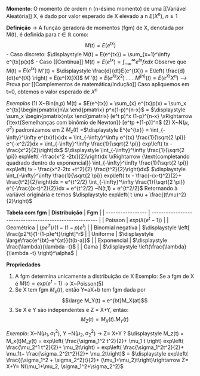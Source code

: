 
**Momento**: O momento de ordem n (n-ésimo momento) de uma [[Variável Aleatória]] X, é dado por valor esperado de X elevado a n $E(X^n)$, $n \geq 1$

**Definição** -> A função geradora de momentos (fgm) de X, denotada por M(t), é definida para $t \in \mathbb{R}$ como:
$$M(t) = E(e^{tx})$$
	- Caso discreto:
		$\displaystyle M(t) = E(e^{tx}) = \sum_{x=1}^\infty e^{tx}p(x)$ 
	- Caso [[Contínua]]
		$\displaystyle M(t) = E(e^{tx}) = \int_{-\infty}^\infty e^{tx}fxdx$ 
Observe que
M(t) = $E(e^{tx})$
M'(t) = $\displaystyle \frac{d}{dt}E(e^{tX}) = E\left( \frac{d}{dt}e^{tX} \right) = E(e^{Xt}X)$
M''(t) = $E(e^{Xt}X^2)$
.
.
.
$M^{(n)}(t) = E(e^{Xt}X^n)$ --> Prova por [[Complementos de matemática/Indução]]
Caso apliquemos em t=0, obtemos o valor esperado de $X^n$

*Exemplos*
	(1) X~Bin(n,p)
	M(t) = $E(e^{tx}) = \sum_{x} e^{tx}p(x) = \sum_x e^{tx}\begin{pmatrix}n\\x \end{pmatrix} p^x(1-p)^{n-x}$
	= $\displaystyle \sum_x \begin{pmatrix}n\\x \end{pmatrix} (e^t p)^x (1-p)^{n-x} \xRightarrow {\text{Semelhanças com binômio de Newton}} [e^tp +(1-p)]^n$
	(2) X~N($\mu , \sigma^2$)
	padronizamos em Z
	$M_z(t)$ =$\displaystyle E^{e^{tx}} = \int_{-\infty}^\infty e^{tx}f(x)dx = \int_{-\infty}^\infty e^{tx} \frac{1}{\sqrt{2 \pi}} e^{-x^2/2}dx = \int_{-\infty}^\infty \frac{1}{\sqrt{2 \pi}} exp\left( tx - \frac{x^2}{2}\right)dx$ 
	$\displaystyle \int_{-\infty}^\infty \frac{1}{\sqrt{2 \pi}} exp\left( -\frac{x^2 -2tx}{2}\right)dx \xRightarrow {\text{completando quadrado dentro do exponencial}} \int_{-\infty}^\infty \frac{1}{\sqrt{2 \pi}} exp\left( tx - \frac{x^2-2tx +t^2}{2} \frac{t^2}{2}\right)dx$
	$\displaystyle \int_{-\infty}^\infty \frac{1}{\sqrt{2 \pi}} exp\left( tx - \frac{-(x-t)^2}{2}+ \frac{t^2}{2}\right)dx = e^{t^2/2} \int_{-\infty}^\infty \frac{1}{\sqrt{2 \pi}} e^{-\frac{(x-t)^2}{2}}dx = e^{t^2/2} ~N(t,1) = e^{t^2/2}$
	Retornando à variável originária
	e temos $\displaystyle exp\left( t \mu + \frac{(t\mu)^2}{2}\right)$

**Tabela com fgm**
| **Distribuição**      | **Fgm**                                                    |
| ----------------- | ------------------------------------------------------- |
| Poisson           | $exp\left( \lambda (e^t-1)\right)$                      |
| Geométrica        | ($pe^T$)/($1-(1-p)e^t$)                                 |
| Binomial negativa | $\displaystyle \left[ \frac{p2^t}{1-(1-p)e^t}\right]^r$ |
| Uniforme          | $\displaystyle \large\frac{e^{bt}-e^{at}}{t(b-a)}$                          |
| Exponencial       | $\displaystyle \frac{\lambda}{\lambda -t}$                            |
| Gama              | $\displaystyle \left(\frac{\lambda}{\lambda -t} \right)^\alpha$                                                        |

**Propriedades**
1) A fgm determina unicamente a distribuição de X 
	Exemplo: Se a fgm de X é $M(t) = exp(e^t-1)$ -> X~Poisson(5)
2) Se X tem fgm $M_x(t)$, então Y=aX+b tem fgm dada por 
$$\large M_Y(t) = e^{bt}M_X(at)$$
3) Se X e Y são independentes e Z = X+Y, então: 
$$M_Z(t) = M_X(t).M_Y(t)$$

_Exemplo_:
X~N($\mu_1, \sigma_1^2$), Y ~N($\mu_2, \sigma_2^2$) -> Z= X+Y ?
$\displaystyle M_z(t) = M_x(t)M_y(t) = exp\left( \frac{\sigma_1^2 t^2}{2}+ \mu_1 t \right) exp\left( \frac{\mu_2^1 t^2}{2}+ \mu_2t\right) = exp\left( \frac{\sigma_1^2t^2}{2}+ \mu_1t+ \frac{\sigma_2^2t^2}{2}+ \mu_2t\right)$
= $\displaystyle exp\left( \frac{(\sigma_1^2 + \sigma_2^2)t}{2}+ (\mu_1+\mu_2)t\right)\rightarrow Z= X+Y= N(\mu_1+\mu_2, \sigma_1^2+\sigma_2^2)$